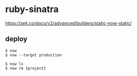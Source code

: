 # ruby-sinatra

https://zeit.co/docs/v2/advanced/builders/static-now-static/

## deploy

```
$ now
$ now --target production

$ now ls
$ now rm {project}
```

